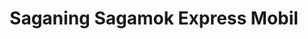 ---
title: "Saganing Sagamok Express Mobil"
url: /pinconning/saganing-sagamok-express-mobil/
shop: Lebensmittel
---